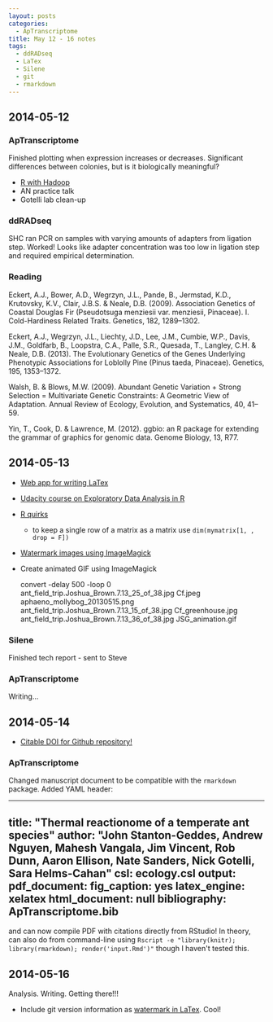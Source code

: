 ```yaml
---
layout: posts
categories: 
  - ApTranscriptome
title: May 12 - 16 notes
tags: 
  - ddRADseq
  - LaTex
  - Silene
  - git
  - rmarkdown
---
```


## 2014-05-12

### ApTranscriptome

Finished plotting when expression increases or decreases. Significant differences between colonies, but is it biologically meaningful?

* [R with Hadoop](https://jeffreybreen.wordpress.com/2013/01/25/slides-and-replay-of-my-using-r-with-hadoop-webinar-now-available-rstats-hadoop/)
* AN practice talk
* Gotelli lab clean-up

### ddRADseq

SHC ran PCR on samples with varying amounts of adapters from ligation step. Worked! Looks like adapter concentration was too low in ligation step and required empirical determination.

### Reading

Eckert, A.J., Bower, A.D., Wegrzyn, J.L., Pande, B., Jermstad, K.D., Krutovsky, K.V., Clair, J.B.S. & Neale, D.B. (2009). Association Genetics of Coastal Douglas Fir (Pseudotsuga menziesii var. menziesii, Pinaceae). I. Cold-Hardiness Related Traits. Genetics, 182, 1289–1302.  

Eckert, A.J., Wegrzyn, J.L., Liechty, J.D., Lee, J.M., Cumbie, W.P., Davis, J.M., Goldfarb, B., Loopstra, C.A., Palle, S.R., Quesada, T., Langley, C.H. & Neale, D.B. (2013). The Evolutionary Genetics of the Genes Underlying Phenotypic Associations for Loblolly Pine (Pinus taeda, Pinaceae). Genetics, 195, 1353–1372. 

Walsh, B. & Blows, M.W. (2009). Abundant Genetic Variation + Strong Selection = Multivariate Genetic Constraints: A Geometric View of Adaptation. Annual Review of Ecology, Evolution, and Systematics, 40, 41–59. 

Yin, T., Cook, D. & Lawrence, M. (2012). ggbio: an R package for extending the grammar of graphics for genomic data. Genome Biology, 13, R77. 

 

## 2014-05-13

- [Web app for writing LaTex](https://www.writelatex.com/)
- [Udacity course on Exploratory Data Analysis in R](https://www.udacity.com/course/viewer#!/c-ud651/l-685569241/e-824578546/m-824578547)
- [R quirks](http://www.r-bloggers.com/7-r-quirks-that-will-drive-you-nutty/)
    - to keep a single row of a matrix as a matrix use `dim(mymatrix[1, , drop = F])`
- [Watermark images using ImageMagick](http://www.imagemagick.org/Usage/annotating/#wmark_text)
- Create animated GIF using ImageMagick

     convert -delay 500 -loop 0 ant_field_trip.Joshua_Brown.7.13_25_of_38.jpg Cf.jpeg aphaeno_mollybog_20130515.png ant_field_trip.Joshua_Brown.7.13_15_of_38.jpg Cf_greenhouse.jpg ant_field_trip.Joshua_Brown.7.13_36_of_38.jpg JSG_animation.gif


### Silene

Finished tech report - sent to Steve

### ApTranscriptome

Writing...



## 2014-05-14

- [Citable DOI for Github repository!](https://github.com/blog/1840-improving-github-for-science)

### ApTranscriptome

Changed manuscript document to be compatible with the `rmarkdown` package. 
Added YAML header:

---
title: "Thermal reactionome of a temperate ant species"
author: "John Stanton-Geddes, Andrew Nguyen, Mahesh Vangala, Jim Vincent, Rob Dunn,
  Aaron Ellison, Nate Sanders, Nick Gotelli, Sara Helms-Cahan"
csl: ecology.csl
output:
  pdf_document:
    fig_caption: yes
    latex_engine: xelatex
  html_document: null
bibliography: ApTranscriptome.bib
---

and can now compile PDF with citations directly from RStudio! In theory, can also do from command-line using `Rscript -e "library(knitr); library(rmarkdown); render('input.Rmd')"` though I haven't tested this.


## 2014-05-16

Analysis. Writing. Getting there!!!

- Include git version information as [watermark in LaTex](http://tex.blogoverflow.com/2014/05/gitinfo2-latex-and-git-join-forces/?cb=1). Cool!

